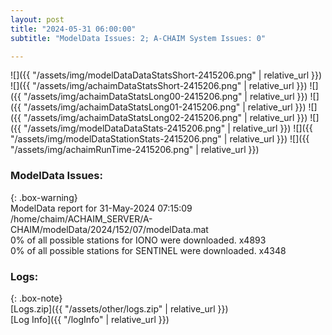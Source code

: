 ```yaml
---
layout: post
title: "2024-05-31 06:00:00"
subtitle: "ModelData Issues: 2; A-CHAIM System Issues: 0"

---
```


![]({{ "/assets/img/modelDataDataStatsShort-2415206.png" | relative_url }})
![]({{ "/assets/img/achaimDataStatsShort-2415206.png" | relative_url }})
![]({{ "/assets/img/achaimDataStatsLong00-2415206.png" | relative_url }})
![]({{ "/assets/img/achaimDataStatsLong01-2415206.png" | relative_url }})
![]({{ "/assets/img/achaimDataStatsLong02-2415206.png" | relative_url }})
![]({{ "/assets/img/modelDataDataStats-2415206.png" | relative_url }})
![]({{ "/assets/img/modelDataStationStats-2415206.png" | relative_url }})
![]({{ "/assets/img/achaimRunTime-2415206.png" | relative_url }})


### ModelData Issues:  
  
{: .box-warning}  
 ModelData report for 31-May-2024 07:15:09   
 /home/chaim/ACHAIM_SERVER/A-CHAIM/modelData/2024/152/07/modelData.mat   
 0% of all possible stations for IONO were downloaded. x4893   
 0% of all possible stations for SENTINEL were downloaded. x4348   
  


### Logs:  
  
{: .box-note}  
[Logs.zip]({{ "/assets/other/logs.zip" | relative_url }})  
[Log Info]({{ "/logInfo" | relative_url }})  
